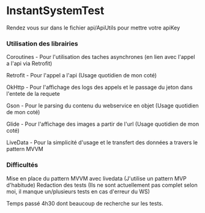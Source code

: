 # InstantSystemTest

Rendez vous sur dans le fichier api/ApiUtils pour mettre votre apiKey

### Utilisation des librairies

Coroutines - Pour l'utilisation des taches asynchrones (en lien avec l'appel a l'api via Retrofit)

Retrofit - Pour l'appel a l'api (Usage quotidien de mon coté)

OkHttp - Pour l'affichage des logs des appels et le passage du jeton dans l'entete de la requete

Gson - Pour le parsing du contenu du webservice en objet (Usage quotidien de mon coté)

Glide - Pour l'affichage des images a partir de l'url (Usage quotidien de mon coté)

LiveData - Pour la simplicité d'usage et le transfert des données a travers le pattern MVVM

### Difficultés
Mise en place du pattern MVVM avec livedata (J'utilise un pattern MVP d'habitude)
Redaction des tests (Ils ne sont actuellement pas complet selon moi, il manque un/plusieurs tests en cas d'erreur du WS)

Temps passé 4h30 dont beaucoup de recherche sur les tests.

